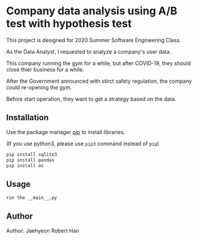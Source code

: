 # Company data analysis using A/B test with hypothesis test

This project is designed for 2020 Summer Software Engineering Class.

As the Data Analyst, I requested to analyze a company's user data. 

This company running the gym for a while, but after COVID-19, they should close thier business for a while. 

After the Government announced with stirct safety regulation, the company could re-opening the gym.

Before start operation, they want to get a strategy based on the data.

## Installation

Use the package manager [pip](https://pip.pypa.io/en/stable/) to install libraries.

(If you use python3, please use `pip3` command instead of `pip`)

```bash
pip install sqlite3
pip install pandas
pip install os
```

## Usage

```python
run the __main__.py
```

## Author
Author: Jaehyeon Robert Han